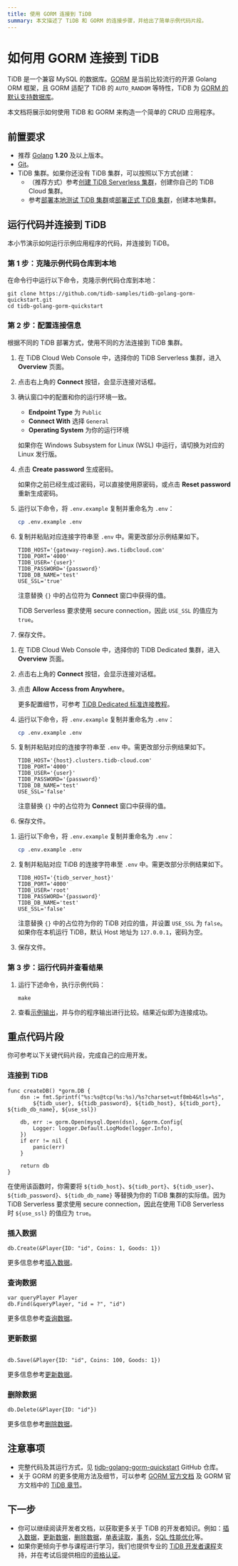 ```yaml
---
title: 使用 GORM 连接到 TiDB
summary: 本文描述了 TiDB 和 GORM 的连接步骤，并给出了简单示例代码片段。
---
```


<!-- markdownlint-disable MD024 -->
<!-- markdownlint-disable MD029 -->

# 如何用 GORM 连接到 TiDB

TiDB 是一个兼容 MySQL 的数据库。[GORM](https://gorm.io/index.html) 是当前比较流行的开源 Golang ORM 框架，且 GORM 适配了 TiDB 的 `AUTO_RANDOM` 等特性，TiDB 为 [GORM 的默认支持数据库](https://gorm.io/zh_CN/docs/connecting_to_the_database.html#TiDB)。

本文档将展示如何使用 TiDB 和 GORM 来构造一个简单的 CRUD 应用程序。

## 前置要求

- 推荐 [Golang](https://go.dev/) **1.20** 及以上版本。
- [Git](https://git-scm.com/downloads)。
- TiDB 集群。如果你还没有 TiDB 集群，可以按照以下方式创建：
    - （推荐方式）参考[创建 TiDB Serverless 集群](https://docs.pingcap.com/tidbcloud/dev-guide-build-cluster-in-cloud)，创建你自己的 TiDB Cloud 集群。
    - 参考[部署本地测试 TiDB 集群](https://docs.pingcap.com/zh/tidb/stable/quick-start-with-tidb#部署本地测试集群)或[部署正式 TiDB 集群](https://docs.pingcap.com/zh/tidb/stable/production-deployment-using-tiup)，创建本地集群。

## 运行代码并连接到 TiDB

本小节演示如何运行示例应用程序的代码，并连接到 TiDB。

### 第 1 步：克隆示例代码仓库到本地

在命令行中运行以下命令，克隆示例代码仓库到本地：

```shell
git clone https://github.com/tidb-samples/tidb-golang-gorm-quickstart.git
cd tidb-golang-gorm-quickstart
```

### 第 2 步：配置连接信息

根据不同的 TiDB 部署方式，使用不同的方法连接到 TiDB 集群。

<SimpleTab>

<div label="TiDB Serverless">

1. 在 TiDB Cloud Web Console 中，选择你的 TiDB Serverless 集群，进入 **Overview** 页面。

2. 点击右上角的 **Connect** 按钮，会显示连接对话框。

3. 确认窗口中的配置和你的运行环境一致。

    - **Endpoint Type** 为 `Public`
    - **Connect With** 选择 `General`
    - **Operating System** 为你的运行环境

    <Tip>如果你在 Windows Subsystem for Linux (WSL) 中运行，请切换为对应的 Linux 发行版。</Tip>

4. 点击 **Create password** 生成密码。

   <Tip>如果你之前已经生成过密码，可以直接使用原密码，或点击 **Reset password** 重新生成密码。</Tip>

5. 运行以下命令，将 `.env.example` 复制并重命名为 `.env`：

    ```bash
    cp .env.example .env
    ```

6. 复制并粘贴对应连接字符串至 `.env` 中。需更改部分示例结果如下。

    ```properties
    TIDB_HOST='{gateway-region}.aws.tidbcloud.com'
    TIDB_PORT='4000'
    TIDB_USER='{user}'
    TIDB_PASSWORD='{password}'
    TIDB_DB_NAME='test'
    USE_SSL='true'
    ```

    注意替换 `{}` 中的占位符为 **Connect** 窗口中获得的值。

    TiDB Serverless 要求使用 secure connection，因此 `USE_SSL` 的值应为 `true`。

7. 保存文件。

</div>

<div label="TiDB Dedicated">

1. 在 TiDB Cloud Web Console 中，选择你的 TiDB Dedicated 集群，进入 **Overview** 页面。

2. 点击右上角的 **Connect** 按钮，会显示连接对话框。

3. 点击 **Allow Access from Anywhere**。

    更多配置细节，可参考 [TiDB Dedicated 标准连接教程](https://docs.pingcap.com/tidbcloud/connect-via-standard-connection)。

4. 运行以下命令，将 `.env.example` 复制并重命名为 `.env`：

    ```bash
    cp .env.example .env
    ```

5. 复制并粘贴对应的连接字符串至 `.env` 中。需更改部分示例结果如下。

    ```properties
    TIDB_HOST='{host}.clusters.tidb-cloud.com'
    TIDB_PORT='4000'
    TIDB_USER='{user}'
    TIDB_PASSWORD='{password}'
    TIDB_DB_NAME='test'
    USE_SSL='false'
    ```

    注意替换 `{}` 中的占位符为 **Connect** 窗口中获得的值。

6. 保存文件。

</div>

<div label="本地部署 TiDB">

1. 运行以下命令，将 `.env.example` 复制并重命名为 `.env`：

    ```bash
    cp .env.example .env
    ```

2. 复制并粘贴对应 TiDB 的连接字符串至 `.env` 中。需更改部分示例结果如下。

    ```properties
    TIDB_HOST='{tidb_server_host}'
    TIDB_PORT='4000'
    TIDB_USER='root'
    TIDB_PASSWORD='{password}'
    TIDB_DB_NAME='test'
    USE_SSL='false'
    ```

    注意替换 `{}` 中的占位符为你的 TiDB 对应的值，并设置 `USE_SSL` 为 `false`。如果你在本机运行 TiDB，默认 Host 地址为 `127.0.0.1`，密码为空。

3. 保存文件。

</div>

</SimpleTab>

### 第 3 步：运行代码并查看结果

1. 运行下述命令，执行示例代码：

    ```shell
    make
    ```

2. 查看[示例输出](https://github.com/tidb-samples/tidb-golang-gorm-quickstart/blob/main/Expected-Output.txt)，并与你的程序输出进行比较。结果近似即为连接成功。

## 重点代码片段

你可参考以下关键代码片段，完成自己的应用开发。

### 连接到 TiDB

```golang
func createDB() *gorm.DB {
    dsn := fmt.Sprintf("%s:%s@tcp(%s:%s)/%s?charset=utf8mb4&tls=%s",
        ${tidb_user}, ${tidb_password}, ${tidb_host}, ${tidb_port}, ${tidb_db_name}, ${use_ssl})

    db, err := gorm.Open(mysql.Open(dsn), &gorm.Config{
        Logger: logger.Default.LogMode(logger.Info),
    })
    if err != nil {
        panic(err)
    }

    return db
}
```

在使用该函数时，你需要将 `${tidb_host}`、`${tidb_port}`、`${tidb_user}`、`${tidb_password}`、`${tidb_db_name}` 等替换为你的 TiDB 集群的实际值。因为 TiDB Serverless 要求使用 secure connection，因此在使用 TiDB Serverless 时 `${use_ssl}` 的值应为 `true`。

### 插入数据

```golang
db.Create(&Player{ID: "id", Coins: 1, Goods: 1})
```

更多信息参考[插入数据](/develop/dev-guide-insert-data.md)。

### 查询数据

```golang
var queryPlayer Player
db.Find(&queryPlayer, "id = ?", "id")
```

更多信息参考[查询数据](/develop/dev-guide-get-data-from-single-table.md)。

### 更新数据

```golang

db.Save(&Player{ID: "id", Coins: 100, Goods: 1})
```

更多信息参考[更新数据](/develop/dev-guide-update-data.md)。

### 删除数据

```golang
db.Delete(&Player{ID: "id"})
```

更多信息参考[删除数据](/develop/dev-guide-delete-data.md)。

## 注意事项

- 完整代码及其运行方式，见 [tidb-golang-gorm-quickstart](https://github.com/tidb-samples/tidb-golang-gorm-quickstart/blob/main/README-zh.md) GitHub 仓库。
- 关于 GORM 的更多使用方法及细节，可以参考 [GORM 官方文档](https://gorm.io/docs/) 及 GORM 官方文档中的 [TiDB 章节](https://gorm.io/docs/connecting_to_the_database.html#TiDB)。

## 下一步

- 你可以继续阅读开发者文档，以获取更多关于 TiDB 的开发者知识。例如：[插入数据](https://docs.pingcap.com/zh/tidb/stable/dev-guide-insert-data)，[更新数据](https://docs.pingcap.com/zh/tidb/stable/dev-guide-update-data)，[删除数据](https://docs.pingcap.com/zh/tidb/stable/dev-guide-delete-data)，[单表读取](https://docs.pingcap.com/zh/tidb/stable/dev-guide-get-data-from-single-table)，[事务](https://docs.pingcap.com/zh/tidb/stable/dev-guide-transaction-overview)，[SQL 性能优化](https://docs.pingcap.com/zh/tidb/stable/dev-guide-optimize-sql-overview)等。
- 如果你更倾向于参与课程进行学习，我们也提供专业的 [TiDB 开发者课程](https://cn.pingcap.com/courses-catalog/back-end-developer/)支持，并在考试后提供相应的[资格认证](https://learn.pingcap.com/learner/certification-center)。
